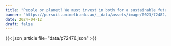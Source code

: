 ```yaml
---
title: "People or planet? We must invest in both for a sustainable future"
banner: "https://pursuit.unimelb.edu.au/__data/assets/image/0023/72482/People-or-planet-We-must-invest-in-both-for-a-sustainable-future_a369f4ca-2bd2-40f7-a027-a5ebdad6cec9.jpg"
date: 2024-04-12
draft: false
---
```


{{< json_article file="data/p72476.json" >}}